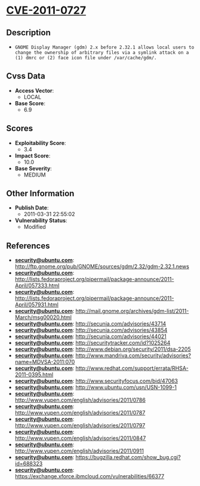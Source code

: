 
# [CVE-2011-0727](http://ftp.gnome.org/pub/GNOME/sources/gdm/2.32/gdm-2.32.1.news)

## Description

- `GNOME Display Manager (gdm) 2.x before 2.32.1 allows local users to change the ownership of arbitrary files via a symlink attack on a (1) dmrc or (2) face icon file under /var/cache/gdm/.`

## Cvss Data

- **Access Vector**:
  - LOCAL
- **Base Score**:
  - 6.9

## Scores

- **Exploitability Score**:
  - 3.4
- **Impact Score**:
  - 10.0
- **Base Severity**:
  - MEDIUM

## Other Information

- **Publish Date**:
  - 2011-03-31 22:55:02
- **Vulnerability Status**:
  - Modified

## References

- **security@ubuntu.com**: http://ftp.gnome.org/pub/GNOME/sources/gdm/2.32/gdm-2.32.1.news
- **security@ubuntu.com**: http://lists.fedoraproject.org/pipermail/package-announce/2011-April/057333.html
- **security@ubuntu.com**: http://lists.fedoraproject.org/pipermail/package-announce/2011-April/057931.html
- **security@ubuntu.com**: http://mail.gnome.org/archives/gdm-list/2011-March/msg00020.html
- **security@ubuntu.com**: http://secunia.com/advisories/43714
- **security@ubuntu.com**: http://secunia.com/advisories/43854
- **security@ubuntu.com**: http://secunia.com/advisories/44021
- **security@ubuntu.com**: http://securitytracker.com/id?1025264
- **security@ubuntu.com**: http://www.debian.org/security/2011/dsa-2205
- **security@ubuntu.com**: http://www.mandriva.com/security/advisories?name=MDVSA-2011:070
- **security@ubuntu.com**: http://www.redhat.com/support/errata/RHSA-2011-0395.html
- **security@ubuntu.com**: http://www.securityfocus.com/bid/47063
- **security@ubuntu.com**: http://www.ubuntu.com/usn/USN-1099-1
- **security@ubuntu.com**: http://www.vupen.com/english/advisories/2011/0786
- **security@ubuntu.com**: http://www.vupen.com/english/advisories/2011/0787
- **security@ubuntu.com**: http://www.vupen.com/english/advisories/2011/0797
- **security@ubuntu.com**: http://www.vupen.com/english/advisories/2011/0847
- **security@ubuntu.com**: http://www.vupen.com/english/advisories/2011/0911
- **security@ubuntu.com**: https://bugzilla.redhat.com/show_bug.cgi?id=688323
- **security@ubuntu.com**: https://exchange.xforce.ibmcloud.com/vulnerabilities/66377
